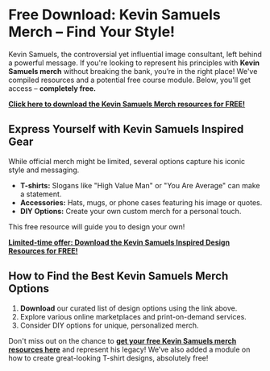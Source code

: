 # Free Download: Kevin Samuels Merch – Find Your Style!

Kevin Samuels, the controversial yet influential image consultant, left behind a powerful message. If you're looking to represent his principles with **Kevin Samuels merch** without breaking the bank, you’re in the right place! We've compiled resources and a potential free course module. Below, you'll get access – **completely free.**

[**Click here to download the Kevin Samuels Merch resources for FREE!**](https://udemywork.com/kevin-samuels-merch)

## Express Yourself with Kevin Samuels Inspired Gear

While official merch might be limited, several options capture his iconic style and messaging.

*   **T-shirts:** Slogans like "High Value Man" or "You Are Average" can make a statement.
*   **Accessories:** Hats, mugs, or phone cases featuring his image or quotes.
*   **DIY Options:** Create your own custom merch for a personal touch.

This free resource will guide you to design your own!

[**Limited-time offer: Download the Kevin Samuels Inspired Design Resources for FREE!**](https://udemywork.com/kevin-samuels-merch)

## How to Find the Best Kevin Samuels Merch Options

1. **Download** our curated list of design options using the link above.
2. Explore various online marketplaces and print-on-demand services.
3. Consider DIY options for unique, personalized merch.

Don't miss out on the chance to **[get your free Kevin Samuels merch resources here](https://udemywork.com/kevin-samuels-merch)** and represent his legacy! We’ve also added a module on how to create great-looking T-shirt designs, absolutely free!
